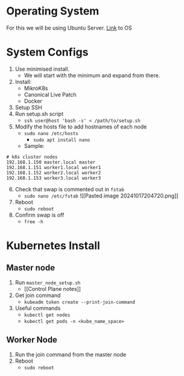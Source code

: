 # Operating System
For this we will be using Ubuntu Server.
[Link](https://ubuntu.com/download/server)  to OS
# System Configs
1. Use minimised install. 
	- We will start with the minimum and expand from there.
2. Install: 
	- MikroK8s
	- Canonical Live Patch
	- Docker
3. Setup SSH
4. Run setup.sh script
	- `ssh user@host 'bash -s' < /path/to/setup.sh` 
5. Modify the hosts file to add hostnames of each node
	- `sudo nano /etc/hosts`
		- `sudo apt install nano`
	- Sample:
```
# k8s cluster nodes  
192.168.1.150 master.local master  
192.168.1.151 worker1.local worker1  
192.168.1.152 worker2.local worker2  
192.168.1.153 worker3.local worker3
```
6. Check that swap is commented out in `fstab`
	- `sudo nano /etc/fstab`
![[Pasted image 20241017204720.png]]
7. Reboot
	- `sudo reboot`
8. Confirm swap is off
	- `free -h`
# Kubernetes Install
## Master node
1. Run `master_node_setup.sh`
	- [[Control Plane notes]]
2. Get join command
	- `kubeadm token create --print-join-command`
3. Useful commands
	- `kubectl get nodes`
	- `kubectl get pods -n <kube_name_space>`
## Worker Node
1. Run the join command from the master node
2. Reboot
	- `sudo reboot`
